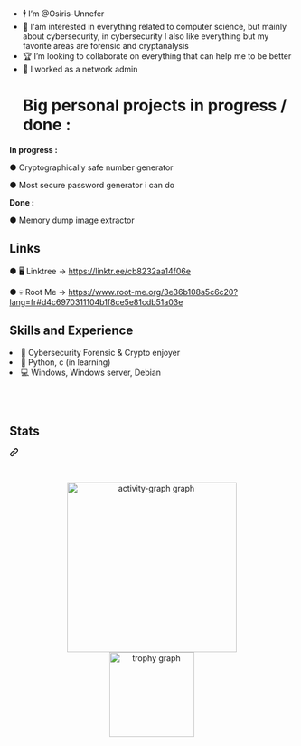 -  🕴️ I’m @Osiris-Unnefer 
- 👀 I'am interested in everything related to computer science, but mainly about cybersecurity, in cybersecurity I also like everything but my favorite areas are forensic and cryptanalysis
- 🏆 I’m looking to collaborate on everything that can help me to be better
- 🤵 I worked as a network admin
  # Big personal projects in progress / done :

**In progress :**
  
● Cryptographically safe number generator

● Most secure password generator i can do 
  
**Done :**
  
● Memory dump image extractor

## Links

● 🖥️ Linktree -> https://linktr.ee/cb8232aa14f06e

● 💀 Root Me -> https://www.root-me.org/3e36b108a5c6c20?lang=fr#d4c6970311104b1f8ce5e81cdb51a03e


## Skills and Experience

<li>🔨 Cybersecurity Forensic & Crypto enjoyer</li>
<li>🔧 Python, c (in learning)</li>
<li>💻 Windows, Windows server, Debian </li>
  &nbsp;&nbsp;


&nbsp;
‎ &nbsp;
‎ <div class="markdown-heading" dir="auto"><h2 class="heading-element" dir="auto">Stats</h2><a id="user-content-skills-and-experience" class="anchor" aria-label="Permalink: Skills and Experience" href="#skills-and-experience"><svg class="octicon octicon-link" viewBox="0 0 16 16" version="1.1" width="16" height="16" aria-hidden="true"><path d="m7.775 3.275 1.25-1.25a3.5 3.5 0 1 1 4.95 4.95l-2.5 2.5a3.5 3.5 0 0 1-4.95 0 .751.751 0 0 1 .018-1.042.751.751 0 0 1 1.042-.018 1.998 1.998 0 0 0 2.83 0l2.5-2.5a2.002 2.002 0 0 0-2.83-2.83l-1.25 1.25a.751.751 0 0 1-1.042-.018.751.751 0 0 1-.018-1.042Zm-4.69 9.64a1.998 1.998 0 0 0 2.83 0l1.25-1.25a.751.751 0 0 1 1.042.018.751.751 0 0 1 .018 1.042l-1.25 1.25a3.5 3.5 0 1 1-4.95-4.95l2.5-2.5a3.5 3.5 0 0 1 4.95 0 .751.751 0 0 1-.018 1.042.751.751 0 0 1-1.042.018 1.998 1.998 0 0 0-2.83 0l-2.5 2.5a1.998 1.998 0 0 0 0 2.83Z"></path></svg></a></div>

&nbsp;
<div align="center">
  <img src="https://github-readme-activity-graph.vercel.app/graph?username=Osiris-Unnefer&radius=16&theme=nord&area=true&order=5" height="300" alt="activity-graph graph"  />
</div>
<div align="center">
  <img src="https://github-profile-trophy.vercel.app?username=Osiris-Unnefer&theme=dracula&column=-1&row=1&margin-w=8&margin-h=8&no-bg=false&no-frame=false&order=4" height="150" alt="trophy graph"  />
</div>

###
